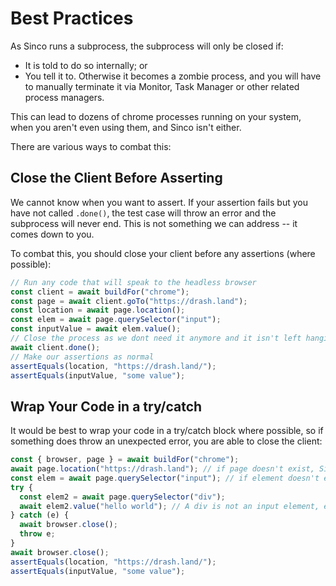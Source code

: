 # Best Practices

As Sinco runs a subprocess, the subprocess will only be closed if:

- It is told to do so internally; or
- You tell it to. Otherwise it becomes a zombie process, and you will have to
  manually terminate it via Monitor, Task Manager or other related process
  managers.

This can lead to dozens of chrome processes running on your system, when you
aren't even using them, and Sinco isn't either.

There are various ways to combat this:

## Close the Client Before Asserting

We cannot know when you want to assert. If your assertion fails but you have not
called `.done()`, the test case will throw an error and the subprocess will
never end. This is not something we can address -- it comes down to you.

To combat this, you should close your client before any assertions (where
possible):

```ts
// Run any code that will speak to the headless browser
const client = await buildFor("chrome");
const page = await client.goTo("https://drash.land");
const location = await page.location();
const elem = await page.querySelector("input");
const inputValue = await elem.value();
// Close the process as we dont need it anymore and it isn't left hanging
await client.done();
// Make our assertions as normal
assertEquals(location, "https://drash.land/");
assertEquals(inputValue, "some value");
```

## Wrap Your Code in a try/catch

It would be best to wrap your code in a try/catch block where possible, so if
something does throw an unexpected error, you are able to close the client:

```ts
const { browser, page } = await buildFor("chrome");
await page.location("https://drash.land"); // if page doesn't exist, Sinco will called done() itself, and throw an error safely
const elem = await page.querySelector("input"); // if element doesn't exist, Sinco will called done() itself, and throw an error safely
try {
  const elem2 = await page.querySelector("div");
  await elem2.value("hello world"); // A div is not an input element, error thrown!
} catch (e) {
  await browser.close();
  throw e;
}
await browser.close();
assertEquals(location, "https://drash.land/");
assertEquals(inputValue, "some value");
```
